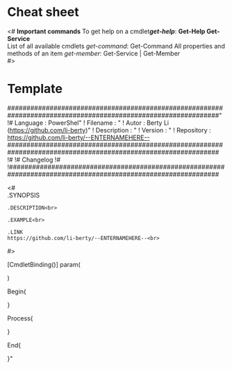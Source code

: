 # Cheat sheet
<#
<b>Important commands</b>
To get help on a cmdlet<b><i>get-help</i></b>:
	<b>Get-Help Get-Service</b><br>
List of all available cmdlets <i>get-command</i>:
	Get-Command
All properties and methods of an item <i>get-member</i>:
	Get-Service | Get-Member<br>
#>

# Template

###############################################################################################################"
!# Language    : PowerShel"
! Filename    : "
! Autor       : Berty Li (https://github.com/li-berty)"
! Description : "
! Version     : "
! Repository  : https://github.com/li-berty/--ENTERNAMEHERE--
###############################################################################################################
!#
!# Changelog
!#
!###############################################################################################################

<#<br>
    .SYNOPSIS<br>
    
    .DESCRIPTION<br>
    
    .EXAMPLE<br>
    
    .LINK
    https://github.com/li-berty/--ENTERNAMEHERE--<br>
#><br>

[CmdletBinding()]
param(

)

Begin{

}

Process{

}

End{

}"
